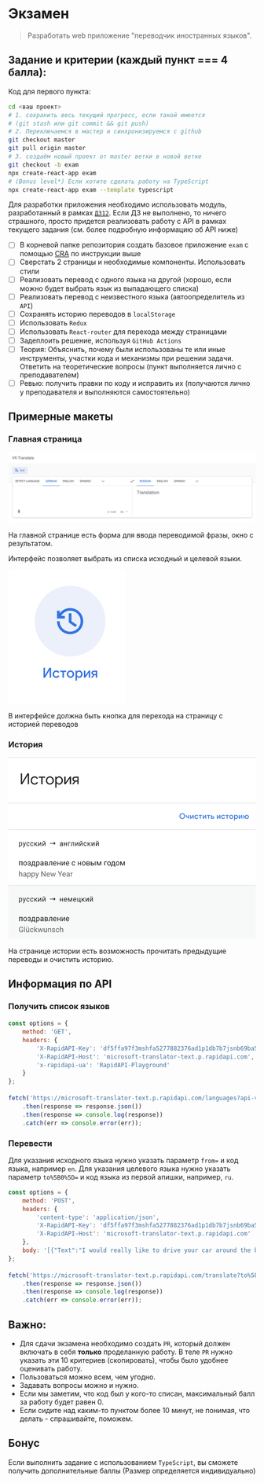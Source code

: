 # Экзамен

>Разработать web приложение "переводчик иностранных языков".

## Задание и критерии (каждый пункт === 4 балла):

Код для первого пункта:

```bash
cd <ваш проект>
# 1. сохранить весь текущий прогресс, если такой имеется
# (git stash или git commit && git push)
# 2. Переключаемся в мастер и синхронизируемся с github
git checkout master
git pull origin master
# 3. создаём новый проект от master ветки в новой ветке
git checkout -b exam
npx create-react-app exam
# (Bonus level*) Если хотите сделать работу на TypeScript
npx create-react-app exam --template typescript
```

Для разработки приложения необходимо использовать модуль, разработанный в рамках [`ДЗ12`](../lesson_12/homework.md).
Если ДЗ не выполнено, то ничего страшного, просто придется реализовать работу с API в рамках текущего задания (см. более подробную информацию об API ниже)

- [ ] В корневой папке репозитория создать базовое приложение `exam` с помощью [CRA](https://github.com/facebook/create-react-app#quick-overview) по инструкции выше
- [ ] Сверстать 2 страницы и необходимые компоненты. Использовать стили
- [ ] Реализовать перевод с одного языка на другой (хорошо, если можно будет выбрать язык из выпадающего списка)
- [ ] Реализовать перевод с неизвестного языка (автоопределитель из `API`)
- [ ] Сохранять историю переводов в `localStorage`
- [ ] Использовать `Redux`
- [ ] Использовать `React-router` для перехода между страницами
- [ ] Задеплоить решение, используя `GitHub Actions`
- [ ] Теория: Объяснить, почему были использованы те или иные инструменты, участки кода и механизмы при решении задачи. Ответить на теоретические вопросы (пункт выполняется лично с преподавателем)
- [ ] Ревью: получить правки по коду и исправить их (получаются лично у преподавателя и выполняются самостоятельно)

## Примерные макеты

### Главная страница

![Главная](./1.png)

На главной странице есть форма для ввода переводимой фразы, окно с результатом.

Интерфейс позволяет выбрать из списка исходный и целевой языки.

![Кнопка перехода на историю](./2.png)

В интерфейсе должна быть кнопка для перехода на страницу с историей переводов

### История

![История](./3.png)

На странице истории есть возможность прочитать предыдущие переводы и очистить историю.

## Информация по API


### Получить список языков

```javascript
const options = {
	method: 'GET',
	headers: {
		'X-RapidAPI-Key': 'df5ffa97f3mshfa5277882376ad1p1db7b7jsnb69ba524116a',
		'X-RapidAPI-Host': 'microsoft-translator-text.p.rapidapi.com',
		'x-rapidapi-ua': 'RapidAPI-Playground'
	}
};

fetch('https://microsoft-translator-text.p.rapidapi.com/languages?api-version=3.0', options)
	.then(response => response.json())
	.then(response => console.log(response))
	.catch(err => console.error(err));
```
### Перевести

Для указания исходного языка нужно указать параметр `from=` и код языка, например `en`.
Для указания целевого языка нужно указать параметр `to%5B0%5D=` и код языка из первой апишки, например, `ru`.

```javascript
const options = {
	method: 'POST',
	headers: {
		'content-type': 'application/json',
		'X-RapidAPI-Key': 'df5ffa97f3mshfa5277882376ad1p1db7b7jsnb69ba524116a',
		'X-RapidAPI-Host': 'microsoft-translator-text.p.rapidapi.com'
	},
	body: '[{"Text":"I would really like to drive your car around the block a few times."}]'
};

fetch('https://microsoft-translator-text.p.rapidapi.com/translate?to%5B0%5D=ru&api-version=3.0&from=en&profanityAction=NoAction&textType=plain', options)
	.then(response => response.json())
	.then(response => console.log(response))
	.catch(err => console.error(err));
```


## Важно:

* Для сдачи экзамена необходимо создать `PR`, который должен включать в себя **только** проделанную работу.
В теле `PR` нужно указать эти 10 критериев (скопировать), чтобы было удобнее оценивать работу.
* Пользоваться можно всем, чем угодно.
* Задавать вопросы можно и нужно.
* Если мы заметим, что код был у кого-то списан, максимальный балл за работу будет равен 0.
* Если сидите над каким-то пунктом более 10 минут, не понимая, что делать - спрашивайте, поможем.

## Бонус

Если выполнить задание с использованием `TypeScript`, вы сможете получить дополнительные баллы (Размер определяется индивидуально)
